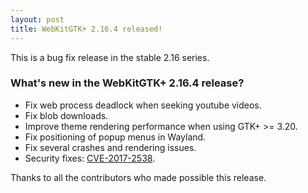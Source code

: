 ```yaml
---
layout: post
title: WebKitGTK+ 2.16.4 released!
---
```


This is a bug fix release in the stable 2.16 series.

### What's new in the WebKitGTK+ 2.16.4 release?

 - Fix web process deadlock when seeking youtube videos.
 - Fix blob downloads.
 - Improve theme rendering performance when using GTK+ >= 3.20.
 - Fix positioning of popup menus in Wayland.
 - Fix several crashes and rendering issues.
 - Security fixes: [CVE-2017-2538](https://cve.mitre.org/cgi-bin/cvename.cgi?name=CVE-2017-2538).

Thanks to all the contributors who made possible this release.